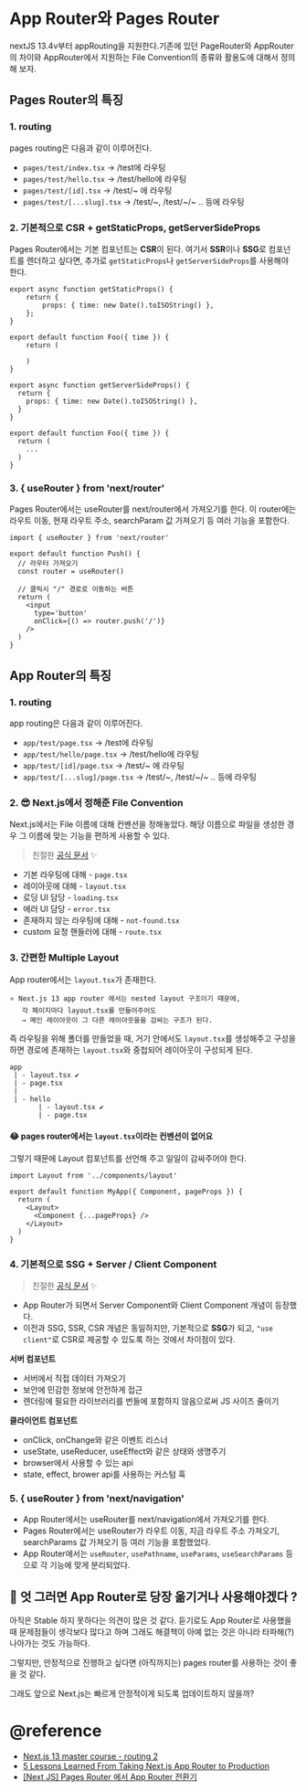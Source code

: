 # App Router와 Pages Router

nextJS 13.4v부터 appRouting을 지원한다.기존에 있던 PageRouter와 AppRouter의 차이와 AppRouter에서 지원하는 File Convention의 종류와 활용도에 대해서 정의해 보자.

## Pages Router의 특징

### 1. routing

pages routing은 다음과 같이 이루어진다.

- `pages/test/index.tsx` -> /test에 라우팅
- `pages/test/hello.tsx` -> /test/hello에 라우팅
- `pages/test/[id].tsx` -> /test/~ 에 라우팅
- `pages/test/[...slug].tsx` -> /test/~, /test/~/~ .. 등에 라우팅

### 2. 기본적으로 CSR + getStaticProps, getServerSideProps

Pages Router에서는 기본 컴포넌트는 **CSR**이 된다. 여기서 **SSR**이나 **SSG**로 컴포넌트를 렌더하고 싶다면, 추가로 `getStaticProps`나 `getServerSideProps`를 사용해야 한다.

```tsx
export async function getStaticProps() {
    return {
        props: { time: new Date().toISOString() },
    };
}

export default function Foo({ time }) {
    return (

    )
}
```

```tsx
export async function getServerSideProps() {
  return {
    props: { time: new Date().toISOString() },
  }
}

export default function Foo({ time }) {
  return (
    ...
  )
}
```

### 3. { useRouter } from 'next/router'

Pages Router에서는 useRouter를 next/router에서 가져오기를 한다. 이 router에는 라우트 이동, 현재 라우트 주소, searchParam 값 가져오기 등 여러 기능을 포함한다.

```tsx
import { useRouter } from 'next/router'

export default function Push() {
  // 라우터 가져오기
  const router = useRouter()

  // 클릭시 "/" 경로로 이동하는 버튼
  return (
    <input
      type='button'
      onClick={() => router.push('/')}
    />
  )
}
```

## App Router의 특징

### 1. routing

app routing은 다음과 같이 이루어진다.

- `app/test/page.tsx` -> /test에 라우팅
- `app/test/hello/page.tsx` -> /test/hello에 라우팅
- `app/test/[id]/page.tsx` -> /test/~ 에 라우팅
- `app/test/[...slug]/page.tsx` -> /test/~, /test/~/~ .. 등에 라우팅

### 2. 😎 Next.js에서 정해준 File Convention

Next.js에서는 File 이름에 대해 컨벤션을 정해놓았다. 해당 이름으로 파일을 생성한 경우 그 이름에 맞는 기능을 편하게 사용할 수 있다.

> 친절한 [공식 문서](https://nextjs.org/docs/app/api-reference/file-conventions) ✨

- 기본 라우팅에 대해 - `page.tsx`
- 레이아웃에 대해 - `layout.tsx`
- 로딩 UI 담당 - `loading.tsx`
- 에러 UI 담당 - `error.tsx`
- 존재하지 않는 라우팅에 대해 - `not-found.tsx`
- custom 요청 핸들러에 대해 - `route.tsx`

### 3. 간편한 Multiple Layout

App router에서는 `layout.tsx`가 존재한다.

```
⭐️ Next.js 13 app router 에서는 nested layout 구조이기 때문에,
   각 페이지마다 layout.tsx를 만들어주어도
   → 메인 레이아웃이 그 다른 레이아웃을을 감싸는 구조가 된다.
```

즉 라우팅을 위해 폴더를 만들었을 때, 거기 안에서도 `layout.tsx`를 생성해주고 구성을 하면 경로에 존재하는 `layout.tsx`와 중첩되어 레이아웃이 구성되게 된다.

```
app
 | - layout.tsx ✔️
 | - page.tsx
 |
 | - hello
       | - layout.tsx ✔️
       | - page.tsx
```

#### 😂 pages router에서는 `layout.tsx`이라는 컨벤션이 없어요

그렇기 때문에 Layout 컴포넌트를 선언해 주고 일일이 감싸주어야 한다.

```tsx
import Layout from '../components/layout'

export default function MyApp({ Component, pageProps }) {
  return (
    <Layout>
      <Component {...pageProps} />
    </Layout>
  )
}
```

### 4. 기본적으로 SSG + Server / Client Component

> 친절한 [공식 문서](https://nextjs.org/docs/app/building-your-application/rendering) ✨

- App Router가 되면서 Server Component와 Client Component 개념이 등장했다.
- 이전과 SSG, SSR, CSR 개념은 동일하지만, 기본적으로 **SSG**가 되고, `"use client"`로 CSR로 제공할 수 있도록 하는 것에서 차이점이 있다.

**서버 컴포넌트**

- 서버에서 직접 데이터 가져오기
- 보안에 민감한 정보에 안전하게 접근
- 렌더링에 필요한 라이브러리를 번들에 포함하지 않음으로써 JS 사이즈 줄이기

**클라이언트 컴포넌트**

- onClick, onChange와 같은 이벤트 리스너
- useState, useReducer, useEffect와 같은 상태와 생명주기
- browser에서 사용할 수 있는 api
- state, effect, brower api를 사용하는 커스텀 훅

### 5. { useRouter } from 'next/navigation'

- App Router에서는 useRouter를 next/navigation에서 가져오기를 한다.
- Pages Router에서는 useRouter가 라우트 이동, 지금 라우트 주소 가져오기, searchParams 값 가져오기 등 여러 기능을 포함했었다.
- App Router에서는 `useRouter`, `usePathname`, `useParams`, `useSearchParams` 등으로 각 기능에 맞게 분리되었다.

## 🤔 엇 그러면 App Router로 당장 옮기거나 사용해야겠다 ?

아직은 Stable 하지 못하다는 의견이 많은 것 같다. 듣기로도 App Router로 사용했을 때 문제점들이 생각보다 많다고 하며 그래도 해결책이 아예 없는 것은 아니라 타파해(?) 나아가는 것도 가능하다.

그렇지만, 안정적으로 진행하고 싶다면 (아직까지는) pages router를 사용하는 것이 좋을 것 같다.

그래도 앞으로 Next.js는 빠르게 안정적이게 되도록 업데이트하지 않을까?

# @reference

- [Next.js 13 master course - routing 2](https://velog.io/@jay/Next.js-13-master-course-routing-2)
- [5 Lessons Learned From Taking Next.js App Router to Production](https://www.inngest.com/blog/5-lessons-learned-from-taking-next-js-app-router-to-production)
- [[Next JS] Pages Router 에서 App Router 전환기](https://www.timegambit.com/blog/blog-log/app-router)
